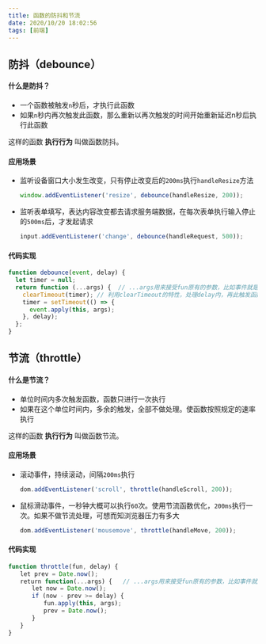 ```yaml
---
title: 函数的防抖和节流
date: 2020/10/20 18:02:56
tags: [前端]
---
```


## 防抖（debounce） 
#### 什么是防抖？

 - 一个函数被触发`n`秒后，才执行此函数
 - 如果`n`秒内再次触发此函数，那么重新以再次触发的时间开始重新延迟n秒后执行此函数  
 
这样的函数 **执行行为** 叫做函数防抖。 

#### 应用场景   

 - 监听设备窗口大小发生改变，只有停止改变后的`200ms`执行`handleResize`方法

	```javascript
	window.addEventListener('resize', debounce(handleResize, 200));
	```
  
 - 监听表单填写，表达内容改变都去请求服务端数据，在每次表单执行输入停止的`500ms`后，才发起请求

	```javascript
	input.addEventListener('change', debounce(handleRequest, 500));
	```
	
#### 代码实现  
   
```javascript
function debounce(event, delay) {
  let timer = null;
  return function (...args) {  // ...args用来接受fun原有的参数，比如事件就是event对象
    clearTimeout(timer); // 利用clearTimeout的特性，处理delay内，再此触发函数不做处理
    timer = setTimeout(() => {
      event.apply(this, args);
    }, delay);
  };
}
```

## 节流（throttle）   
#### 什么是节流？  

 - 单位时间内多次触发函数，函数只进行一次执行
 - 如果在这个单位时间内，多余的触发，全部不做处理。使函数按照规定的速率执行
 
 这样的函数 **执行行为** 叫做函数节流。  
 
#### 应用场景    

 - 滚动事件，持续滚动，间隔`200ms`执行    
 
	```javascript
	dom.addEventListener('scroll', throttle(handleScroll, 200)); 
	```
 - 鼠标滑动事件，一秒钟大概可以执行`60`次。使用节流函数优化，`200ms`执行一次。如果不做节流处理，可想而知浏览器压力有多大   

	```javascript
	dom.addEventListener('mousemove', throttle(handleMove, 200)); 
	```
	 
#### 代码实现    

```javascript
function throttle(fun, delay) {            
　　let prev = Date.now();            
　　return function(...args) {   // ...args用来接受fun原有的参数，比如事件就是event对象                        
　　　　let now = Date.now();                
　　　　if (now - prev >= delay) {                    
　　　　　　fun.apply(this, args);  
　　　　　　prev = Date.now();                                    
　　　　}            
　　}        
}
```